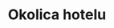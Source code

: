 ---
layout: "pages/okoli.njk"

title: 'Okolica hotelu'
description: 'Okolica hotelu oferuje wycieczki, atrakcje sportowe i relaks na łonie natury. Odkryj wskazówki dotyczące aktywności podczas pobytu w Chateau Orlice.'
permalink: 'pl/okoli-chateau-orlice/'

eleventyNavigation:
  key: Okolice Chateau Orlice
  parent: Usługi i atrakcje
  order: 300


landing:
  breadcrumbsHome: Strona główna
  breadcrumbsCurrent: Okolica hotelu

  heading: Okolice<br>Chateau Orlice

  mouseIconAlt: Ikona myszki komputerowej

  imageUrl: /assets/images/surroundings/surroundings-1.jpg
  imageAtl: Hotel Chateau Orlice zimą


serviceInfo:
  topper: Aktywność na świeżym powietrzu
  heading: Ciesz się wolnym czasem na świeżym powietrzu

  text: W hotelu dostępne są rowery i hulajnogi, które można wykorzystać na wycieczki po okolicznych trasach rowerowych. Jeśli wolisz spokojniejsze wody, możesz wypożyczyć łódkę i spędzić romantyczne chwile na stawie tuż przy Chateau Orlice. A dla tych, którzy szukają relaksu w ciszy natury, oferujemy możliwość wędkowania – wystarczy zarzucić wędkę i pozwolić, aby troski odpłynęły z prądem.

  items:
    - title: Rowery i hulajnogi

      imageUrl: /assets/images/surroundings/services/kolobezky.jpg
      imageAlt: Goście hotelu na hulajnogach

    - title: Łódki

      imageUrl: /assets/images/surroundings/services/lodky.jpg
      imageAlt: Łódki na jeziorze przy Chateau Orlice

    - title: Wędkarstwo

      imageUrl: /assets/images/surroundings/services/rybareni.jpg
      imageAlt: Staw przy Chateau Orlice

  cta: Cennik usług

  backgroundAlt: Tło z grafiką Chateau Orlice


sport:
  topper: Sport
  heading: Atrakcje sportowe w okolicy hotelu

  imageUrl: /assets/images/surroundings/surroundings-2.jpg
  imageAlt: Pole golfowe Dolní Dobrouč

  paragraphs:
    - text: W okolicy hotelu czeka na Państwa niezliczona ilość możliwości uprawiania sportu i aktywności fizycznej – od wycieczek rowerowych po grzbiety gór, po relaksującą partię golfa w malowniczym krajobrazie. W recepcji chętnie pomożemy w rezerwacji kortów tenisowych, hal do squasha lub w wyborze odpowiedniej trasy rowerowej. W pobliskim kompleksie sportowym znajduje się również kręgielnia, siłownia, minigolf i aquapark dla dzieci i dorosłych.

    - text: A jeśli marzysz o spokojniejszym tempie, idealnym wyborem będzie przejażdżka rowerem po okolicy lub golf z widokiem na dolinę.

  cta: Propozycje wycieczek


pricing:
  topper: Wyposażenie
  heading: Cennik wypożyczalni sprzętu

  items: 
    - title: Rowery

      rows:
        - cells:
          - text: Typ
          - text: Cena

        - cells:
          - text: Wypożyczenie roweru na 6 godzin
          - text: 250 CZK

        - cells:
          - text: Wypożyczenie roweru na 6 i więcej godzin
          - text: 350 CZK

    - title: Łódki

      rows:
        - cells:
          - text: Typ
          - text: Cena

        - cells:
          - text: Wypożyczenie łódki na 45 minut
          - text: 250 CZK

        - cells:
          - text: Wypożyczenie łódki na 60 minut
          - text: 350 CZK

    - title: Wędkarstwo

      rows:
        - cells:
          - text: Typ
          - text: Cena

        - cells:
          - text: Wypożyczenie wędki dla gości hotelowych na 1 dzień
          - text: 350 CZK

        - cells:
          - text: Wypożyczenie wędki dla gości hotelowych na 1 dzień
          - text: 500 CZK
---